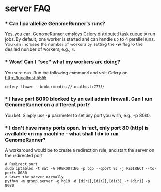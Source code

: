 

server FAQ
========================================================

### * Can I parallelize GenomeRunner's runs?

Yes, you can. GenomeRunner employs [Celery distributed task queue](https://github.com/mher/flower) to run jobs. By default, one worker is started and can handle up to 4 parallel runs. You can increase the number of workers by setting the **-w** flag to the desired number of workers, e.g., 4.

### * Wow! Can I "see" what my workers are doing?

You sure can. Run the following command and visit Celery on [http://localhost:5555](http://localhost:5555)
```
celery flower --broker=redis://localhost:7775/
```

### * I have port 8000 blocked by ~~an evil admin~~ firewall. Can I run GenomeRunner on a different port?

You bet. Simply use **-p** parameter to set any port you wish, e.g., -p 8080.

### * I don't have many ports open. In fact, only port 80 (http) is available on my machine - what shall I do to run GenomeRunner?

A workaround would be to create a redirection rule, and start the server on the redirected port
```
# Redirect port
sudo iptables -t nat -A PREROUTING -p tcp --dport 80 -j REDIRECT --to-ports 8080
# Start the server normally
python -m grsnp.server -g hg19 -d [dir1],[dir2],[dir3] -r [dir1] -p 8080
```
